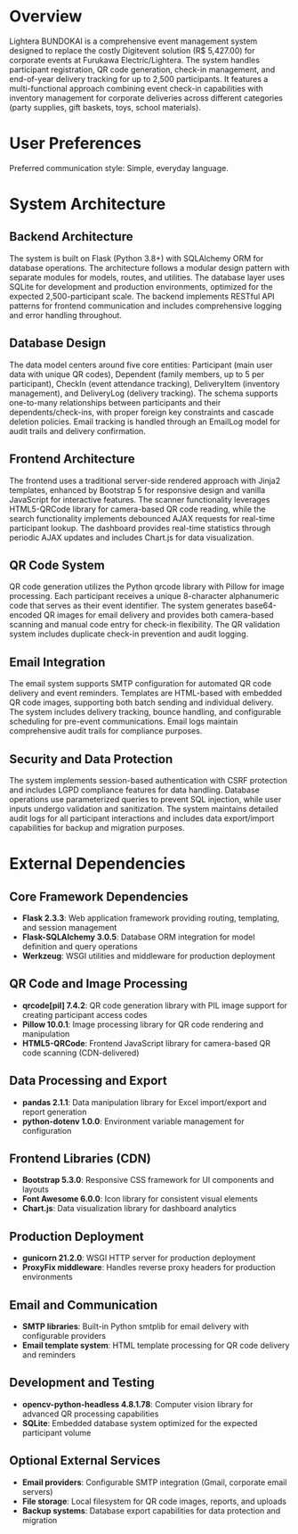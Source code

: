 # Overview

Lightera BUNDOKAI is a comprehensive event management system designed to replace the costly Digitevent solution (R$ 5,427.00) for corporate events at Furukawa Electric/Lightera. The system handles participant registration, QR code generation, check-in management, and end-of-year delivery tracking for up to 2,500 participants. It features a multi-functional approach combining event check-in capabilities with inventory management for corporate deliveries across different categories (party supplies, gift baskets, toys, school materials).

# User Preferences

Preferred communication style: Simple, everyday language.

# System Architecture

## Backend Architecture
The system is built on Flask (Python 3.8+) with SQLAlchemy ORM for database operations. The architecture follows a modular design pattern with separate modules for models, routes, and utilities. The database layer uses SQLite for development and production environments, optimized for the expected 2,500-participant scale. The backend implements RESTful API patterns for frontend communication and includes comprehensive logging and error handling throughout.

## Database Design
The data model centers around five core entities: Participant (main user data with unique QR codes), Dependent (family members, up to 5 per participant), CheckIn (event attendance tracking), DeliveryItem (inventory management), and DeliveryLog (delivery tracking). The schema supports one-to-many relationships between participants and their dependents/check-ins, with proper foreign key constraints and cascade deletion policies. Email tracking is handled through an EmailLog model for audit trails and delivery confirmation.

## Frontend Architecture
The frontend uses a traditional server-side rendered approach with Jinja2 templates, enhanced by Bootstrap 5 for responsive design and vanilla JavaScript for interactive features. The scanner functionality leverages HTML5-QRCode library for camera-based QR code reading, while the search functionality implements debounced AJAX requests for real-time participant lookup. The dashboard provides real-time statistics through periodic AJAX updates and includes Chart.js for data visualization.

## QR Code System
QR code generation utilizes the Python qrcode library with Pillow for image processing. Each participant receives a unique 8-character alphanumeric code that serves as their event identifier. The system generates base64-encoded QR images for email delivery and provides both camera-based scanning and manual code entry for check-in flexibility. The QR validation system includes duplicate check-in prevention and audit logging.

## Email Integration
The email system supports SMTP configuration for automated QR code delivery and event reminders. Templates are HTML-based with embedded QR code images, supporting both batch sending and individual delivery. The system includes delivery tracking, bounce handling, and configurable scheduling for pre-event communications. Email logs maintain comprehensive audit trails for compliance purposes.

## Security and Data Protection
The system implements session-based authentication with CSRF protection and includes LGPD compliance features for data handling. Database operations use parameterized queries to prevent SQL injection, while user inputs undergo validation and sanitization. The system maintains detailed audit logs for all participant interactions and includes data export/import capabilities for backup and migration purposes.

# External Dependencies

## Core Framework Dependencies
- **Flask 2.3.3**: Web application framework providing routing, templating, and session management
- **Flask-SQLAlchemy 3.0.5**: Database ORM integration for model definition and query operations
- **Werkzeug**: WSGI utilities and middleware for production deployment

## QR Code and Image Processing
- **qrcode[pil] 7.4.2**: QR code generation library with PIL image support for creating participant access codes
- **Pillow 10.0.1**: Image processing library for QR code rendering and manipulation
- **HTML5-QRCode**: Frontend JavaScript library for camera-based QR code scanning (CDN-delivered)

## Data Processing and Export
- **pandas 2.1.1**: Data manipulation library for Excel import/export and report generation
- **python-dotenv 1.0.0**: Environment variable management for configuration

## Frontend Libraries (CDN)
- **Bootstrap 5.3.0**: Responsive CSS framework for UI components and layouts
- **Font Awesome 6.0.0**: Icon library for consistent visual elements
- **Chart.js**: Data visualization library for dashboard analytics

## Production Deployment
- **gunicorn 21.2.0**: WSGI HTTP server for production deployment
- **ProxyFix middleware**: Handles reverse proxy headers for production environments

## Email and Communication
- **SMTP libraries**: Built-in Python smtplib for email delivery with configurable providers
- **Email template system**: HTML template processing for QR code delivery and reminders

## Development and Testing
- **opencv-python-headless 4.8.1.78**: Computer vision library for advanced QR processing capabilities
- **SQLite**: Embedded database system optimized for the expected participant volume

## Optional External Services
- **Email providers**: Configurable SMTP integration (Gmail, corporate email servers)
- **File storage**: Local filesystem for QR code images, reports, and uploads
- **Backup systems**: Database export capabilities for data protection and migration